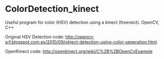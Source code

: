 ColorDetection_kinect
=====================

Useful program for color (HSV) detection using a kinect (freenect). OpenCV, C++

Original HSV Detection code: http://opencv-srf.blogspot.com.es/2010/09/object-detection-using-color-seperation.html

OpenKinect code: http://openkinect.org/wiki/C%2B%2BOpenCvExample
